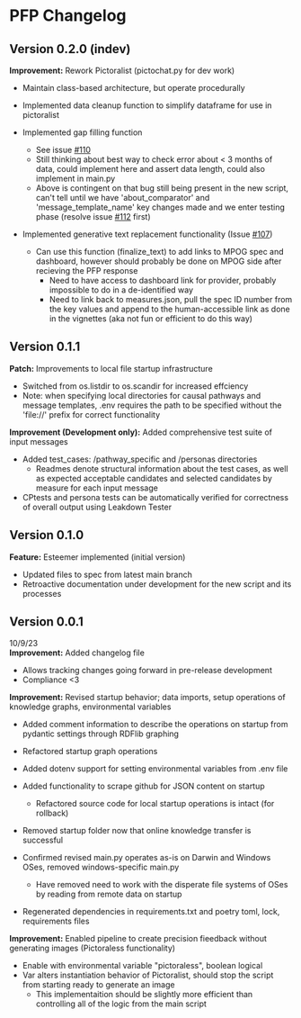 # PFP Changelog
## Version 0.2.0 (indev)
**Improvement:** Rework Pictoralist (pictochat.py for dev work)
- Maintain class-based architecture, but operate procedurally
- Implemented data cleanup function to simplify dataframe for use in pictoralist
- Implemented gap filling function
    - See issue [#110](https://github.com/Display-Lab/precision-feedback-pipeline/issues/110)
    - Still thinking about best way to check error about < 3 months of data, could implement here and assert data length, could also implement in main.py 
    - Above is contingent on that bug still being present in the new script, can't tell until we have 'about_comparator' and 'message_template_name' key changes made and we enter testing phase (resolve issue [#112](https://github.com/Display-Lab/precision-feedback-pipeline/issues/112) first)

- Implemented generative text replacement functionality (Issue [#107](https://github.com/Display-Lab/precision-feedback-pipeline/issues/107))
    - Can use this function (finalize_text) to add links to MPOG spec and dashboard, however should probably be done on MPOG side after recieving the PFP response
        - Need to have access to dashboard link for provider, probably impossible to do in a de-identified way
        - Need to link back to measures.json, pull the spec ID number from the key values and append to the human-accessible link as done in the vignettes (aka not fun or efficient to do this way)


## Version 0.1.1
**Patch:** Improvements to local file startup infrastructure
- Switched from os.listdir to os.scandir for increased effciency
- Note: when specifying local directories for causal pathways and message templates, .env requires the path to be specified without the 'file://' prefix for correct functionality

**Improvement (Development only):** Added comprehensive test suite of input messages
- Added test_cases: /pathway_specific and /personas directories
    - Readmes denote structural information about the test cases, as well as expected acceptable candidates and selected candidates by measure for each input message
- CPtests and persona tests can be automatically verified for correctness of overall output using Leakdown Tester


## Version 0.1.0
**Feature:** Esteemer implemented (initial version)
- Updated files to spec from latest main branch
- Retroactive documentation under development for the new script and its processes  

## Version 0.0.1
10/9/23  
**Improvement:** Added changelog file  
- Allows tracking changes going forward in pre-release development  
- Compliance <3

**Improvement:** Revised startup behavior; data imports, setup operations of knowledge graphs, environmental variables

- Added comment information to describe the operations on startup from pydantic settings through RDFlib graphing

- Refactored startup graph operations

- Added dotenv support for setting environmental variables from .env file

- Added functionality to scrape github for JSON content on startup
    - Refactored source code for local startup operations is intact (for rollback)

- Removed startup folder now that online knowledge transfer is successful

- Confirmed revised main.py operates as-is on Darwin and Windows OSes, removed windows-specific main.py
    - Have removed need to work with the disperate file systems of OSes by reading from remote data on startup

- Regenerated dependencies in requirements.txt and poetry toml, lock, requirements files

**Improvement:** Enabled pipeline to create precision fieedback without generating images (Pictoraless functionality)  
- Enable with environmental variable "pictoraless", boolean logical
- Var alters instantiation behavior of Pictoralist, should stop the script from starting ready to generate an image
    - This implementaition should be slightly more efficient than controlling all of the logic from the main script  